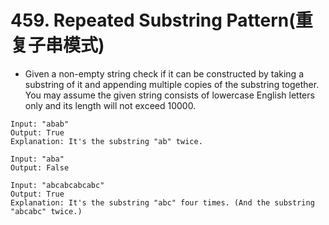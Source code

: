 # 459. Repeated Substring Pattern(重复子串模式)
* Given a non-empty string check if it can be constructed by taking a substring of it and appending multiple copies of the substring together. You may assume the given string consists of lowercase English letters only and its length will not exceed 10000.
```text
Input: "abab"
Output: True
Explanation: It's the substring "ab" twice.

Input: "aba"
Output: False

Input: "abcabcabcabc"
Output: True
Explanation: It's the substring "abc" four times. (And the substring "abcabc" twice.)
```